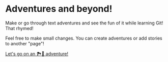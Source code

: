 # Adventures and beyond!

Make or go through text adventures and see the fun of it while learning Git!
That rhymed!

Feel free to make small changes.
You can create adventures or add stories to another "page"!

[Let's go on an 🏞️🌄 adventure!](./english/choose-your-adventure.md) 


